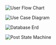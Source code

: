  
![User Flow Chart](https://github.com/user-attachments/assets/c44e6927-dbb6-4ab3-b7e3-b9b35bda987f) 


![Use Case Diagram](https://github.com/user-attachments/assets/613c03d1-9e3a-40c7-a161-acfdf93f9ecd)


![Database Erd](https://github.com/user-attachments/assets/c50a573a-e0e7-4076-a622-a297a9ef7954)


![Post State Machine](https://github.com/user-attachments/assets/f458aa9c-c9a0-4e80-8bd5-bc045b0ea15b)

